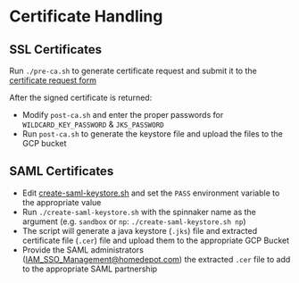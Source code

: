 # Certificate Handling

## SSL Certificates

Run `./pre-ca.sh` to generate certificate request and submit it to the [certificate request form](https://portal.homedepot.com/sites/IT_Encryption/Lists/SSL%20Certificate%20Intake%20Database1/AllItems.aspx)

After the signed certificate is returned:

* Modify `post-ca.sh` and enter the proper passwords for `WILDCARD_KEY_PASSWORD` & `JKS_PASSWORD`
* Run `post-ca.sh` to generate the keystore file and upload the files to the GCP bucket

## SAML Certificates

* Edit [create-saml-keystore.sh](create-saml-keystore.sh) and set the `PASS` environment variable to the appropriate value
* Run `./create-saml-keystore.sh` with the spinnaker name as the argument (e.g. `sandbox` or `np`: `./create-saml-keystore.sh np`)
* The script will generate a java keystore (`.jks`) file and extracted certificate file (`.cer`) file and upload them to the appropriate GCP Bucket
* Provide the SAML administrators (IAM_SSO_Management@homedepot.com) the extracted `.cer` file to add to the appropriate SAML partnership
